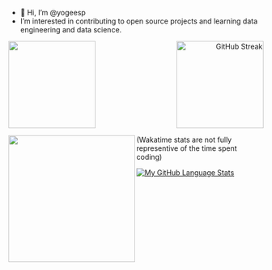 - 👋 Hi, I’m @yogeesp
- I’m interested in contributing to open source projects and learning data engineering and data science.


<!---
kaleido484/kaleido484 is a ✨ special ✨ repository because its `README.md` (this file) appears on your GitHub profile.
You can click the Preview link to take a look at your changes.
--->
<a href="https://github.com/anuraghazra/github-readme-stats">
  <img height=172 align="left" src="https://github-readme-stats.vercel.app/api?username=yogeesp&theme=algolia&rank_icon=percentile" />
</a>
<p align="right">
<a href="https://git.io/streak-stats"><img height=172 src="https://streak-stats.demolab.com?user=yogeesp&theme=algolia" alt="GitHub Streak" /></a>
</p>


<a href="https://github.com/anuraghazra/github-readme-stats">
<img height=250 align="left" src="https://github-readme-stats.vercel.app/api/wakatime?username=yogeesp&theme=algolia&layout=compact" />
</a>
(Wakatime stats are not fully representive of the time spent coding)


[![My GitHub Language Stats](https://github-readme-stats.vercel.app/api/top-langs/?username=yogeesp&langs_count=8&theme=algolia&layout=pie)]()
